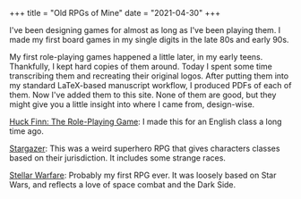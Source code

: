 +++
title = "Old RPGs of Mine"
date = "2021-04-30"
+++

I've been designing games for almost as long as I've been playing them.
I made my first board games in my single digits in the late 80s and early
90s.

My first role-playing games happened a little later, in my early teens.
Thankfully, I kept hard copies of them around. Today I spent some time
transcribing them and recreating their original logos. After putting them
into my standard LaTeX-based manuscript workflow, I produced PDFs of each
of them. Now I've added them to this site. None of them are good, but
they might give you a little insight into where I came from, design-wise.

[Huck Finn: The Role-Playing Game](/rpg/huckfinn): I made this for an English class a long
time ago.

[Stargazer](/rpg/stargazer): This was a weird superhero RPG that gives characters classes based
on their jurisdiction. It includes some strange races.

[Stellar Warfare](/rpg/stellar-warfare): Probably my first RPG ever. It was loosely based on Star Wars,
and reflects a love of space combat and the Dark Side.
